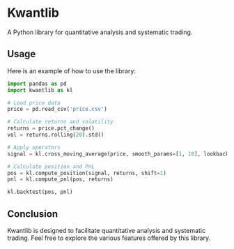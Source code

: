 # Kwantlib

A Python library for quantitative analysis and systematic trading.


## Usage

Here is an example of how to use the library:

```python
import pandas as pd
import kwantlib as kl

# Load price data
price = pd.read_csv('price.csv')

# Calculate returns and volatility
returns = price.pct_change()
vol = returns.rolling(20).std()

# Apply operators
signal = kl.cross_moving_average(price, smooth_params=[1, 10], lookback_params=[100, 200])

# Calculate position and PnL
pos = kl.compute_position(signal, returns, shift=1)
pnl = kl.compute_pnl(pos, returns)

kl.backtest(pos, pnl)
```

## Conclusion

Kwantlib is designed to facilitate quantitative analysis and systematic trading. Feel free to explore the various features offered by this library.


